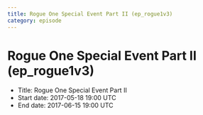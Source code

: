 ```yaml
---
title: Rogue One Special Event Part II (ep_rogue1v3)
category: episode
---
```


# Rogue One Special Event Part II (ep_rogue1v3)



  * Title: Rogue One Special Event Part II
  * Start date: 2017-05-18 19:00 UTC
  * End date: 2017-06-15 19:00 UTC

